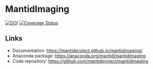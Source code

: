 # MantidImaging


[![DOI](https://zenodo.org/badge/DOI/10.5281/zenodo.4728059.svg)](https://doi.org/10.5281/zenodo.4728059)
[![Coverage Status](https://coveralls.io/repos/github/mantidproject/mantidimaging/badge.svg?branch=master)](https://coveralls.io/github/mantidproject/mantidimaging?branch=master)
## Links

 - Documentation: https://mantidproject.github.io/mantidimaging/
 - Anaconda package: https://anaconda.org/mantid/mantidimaging
 - Code repository: https://github.com/mantidproject/mantidimaging
